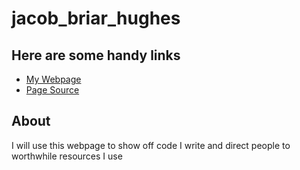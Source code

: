 # jacob_briar_hughes
<!---
just a comment from here on the ground
I call my machine the ground because it's not the cloud
-->
## Here are some handy links

- [My Webpage](https://chocolatethunda.github.io/jacob_briar_hughes/ "My Introductory Webpage")
- [Page Source](https://github.com/ChocolateThundA/jacob_briar_hughes "My Pages Source Code")

## About 
I will use this webpage to show off code I write and direct people to worthwhile resources I use

